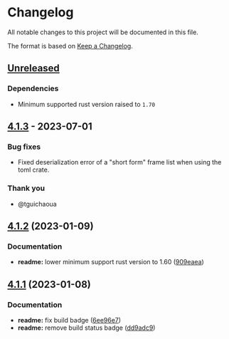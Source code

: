 # Changelog

All notable changes to this project will be documented in this file.

The format is based on [Keep a Changelog](https://keepachangelog.com/en/1.0.0/).


## [Unreleased]

### Dependencies

* Minimum supported rust version raised to `1.70`


## [4.1.3] - 2023-07-01

### Bug fixes

* Fixed deserialization error of a "short form" frame list when using the toml crate.


### Thank you

* @tguichaoua


## [4.1.2](https://github.com/jcornaz/benimator/compare/v4.1.1...v4.1.2) (2023-01-09)


### Documentation

* **readme:** lower minimum support rust version to 1.60 ([909eaea](https://github.com/jcornaz/benimator/commit/909eaea4b8974872126961c2be0650aa5e3e5b85))

## [4.1.1](https://github.com/jcornaz/benimator/compare/v4.1.0...v4.1.1) (2023-01-08)


### Documentation

* **readme:** fix build badge ([6ee96e7](https://github.com/jcornaz/benimator/commit/6ee96e719de6cef82eb04d4ca86e11cef3e011a1))
* **readme:** remove build status badge ([dd9adc9](https://github.com/jcornaz/benimator/commit/dd9adc9aa0b4d47c7eabcfcbf954f9bc9e2e4ca7))


[Unreleased]: https://github.com/jcornaz/beancount-parser/compare/v4.1.3...HEAD
[4.1.3]: https://github.com/jcornaz/benimator/compare/v4.1.2...v4.1.3

